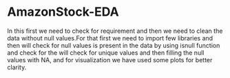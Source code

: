 # AmazonStock-EDA
In this first we need to check for requirement and then we need to clean the data without null values.For that first we need to import few libraries and then will check for null values is present in the data by using isnull function and check for the will check for  unique values and then filling the null values with NA, and for visualization we have used some plots for better clarity.
